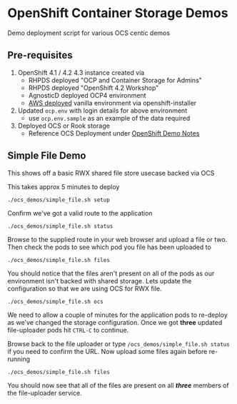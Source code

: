# OpenShift Container Storage Demos
Demo deployment script for various OCS centic demos

## Pre-requisites
1. OpenShift 4.1 / 4.2 4.3 instance created via
    * RHPDS deployed "OCP and Container Storage for Admins"
    * RHPDS deployed "OpenShift 4.2 Workshop"
    * AgnosticD deployed OCP4 environment
    * [AWS deployed](./OpenShiftInstaller.md) vanilla environment via openshift-installer
1. Updated `ocp.env` with login details for above environment
    * use `ocp.env.sample` as an example of the data required
1. Deployed OCS or Rook storage
    * Reference OCS Deployment under [OpenShift Demo Notes](./OpenShiftDemo.md)

## Simple File Demo

This shows off a basic RWX shared file store usecase backed via OCS


This takes approx 5 minutes to deploy
```
./ocs_demos/simple_file.sh setup
```

Confirm we've got a valid route to the application
```
./ocs_demos/simple_file.sh status
```

Browse to the supplied route in your web browser and upload a file
or two. Then check the pods to see which pod you file has been uploaded
to
```
./ocs_demos/simple_file.sh files
```

You should notice that the files aren't present on all of the pods as
our environment isn't backed with shared storage. Lets update the
configuration so that we are using OCS for RWX file.
```
./ocs_demos/simple_file.sh ocs
```

We need to allow a couple of minutes for the application pods to
re-deploy as we've changed the storage configuration. Once we got
**three** updated file-uploader pods hit ```CTRL-C``` to continue.

Browse back to the file uploader or type
```/ocs_demos/simple_file.sh status ``` if you need to confirm the URL.
Now upload some files again before re-running
```
./ocs_demos/simple_file.sh files
```
You should now see that all of the files are present on all ***three***
members of the file-uploader service.




